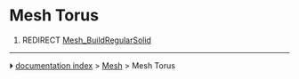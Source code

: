 # Mesh Torus
1.  REDIRECT [Mesh_BuildRegularSolid](Mesh_BuildRegularSolid.md)



---
⏵ [documentation index](../README.md) > [Mesh](Mesh_Workbench.md) > Mesh Torus
